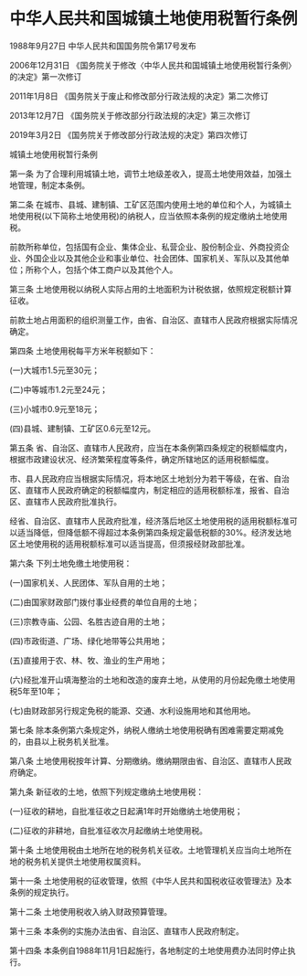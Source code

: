 # 中华人民共和国城镇土地使用税暂行条例

1988年9月27日 中华人民共和国国务院令第17号发布

2006年12月31日 《国务院关于修改〈中华人民共和国城镇土地使用税暂行条例〉的决定》第一次修订

2011年1月8日 《国务院关于废止和修改部分行政法规的决定》第二次修订

2013年12月7日 《国务院关于修改部分行政法规的决定》第三次修订

2019年3月2日 《国务院关于修改部分行政法规的决定》第四次修订

<!-- INFO END -->

城镇土地使用税暂行条例

第一条 为了合理利用城镇土地，调节土地级差收入，提高土地使用效益，加强土地管理，制定本条例。

第二条 在城市、县城、建制镇、工矿区范围内使用土地的单位和个人，为城镇土地使用税(以下简称土地使用税)的纳税人，应当依照本条例的规定缴纳土地使用税。

前款所称单位，包括国有企业、集体企业、私营企业、股份制企业、外商投资企业、外国企业以及其他企业和事业单位、社会团体、国家机关、军队以及其他单位；所称个人，包括个体工商户以及其他个人。

第三条 土地使用税以纳税人实际占用的土地面积为计税依据，依照规定税额计算征收。

前款土地占用面积的组织测量工作，由省、自治区、直辖市人民政府根据实际情况确定。

第四条 土地使用税每平方米年税额如下：

(一)大城市1.5元至30元；

(二)中等城市1.2元至24元；

(三)小城市0.9元至18元；

(四)县城、建制镇、工矿区0.6元至12元。

第五条 省、自治区、直辖市人民政府，应当在本条例第四条规定的税额幅度内，根据市政建设状况、经济繁荣程度等条件，确定所辖地区的适用税额幅度。

市、县人民政府应当根据实际情况，将本地区土地划分为若干等级，在省、自治区、直辖市人民政府确定的税额幅度内，制定相应的适用税额标准，报省、自治区、直辖市人民政府批准执行。

经省、自治区、直辖市人民政府批准，经济落后地区土地使用税的适用税额标准可以适当降低，但降低额不得超过本条例第四条规定最低税额的30%。经济发达地区土地使用税的适用税额标准可以适当提高，但须报经财政部批准。

第六条 下列土地免缴土地使用税：

(一)国家机关、人民团体、军队自用的土地；

(二)由国家财政部门拨付事业经费的单位自用的土地；

(三)宗教寺庙、公园、名胜古迹自用的土地；

(四)市政街道、广场、绿化地带等公共用地；

(五)直接用于农、林、牧、渔业的生产用地；

(六)经批准开山填海整治的土地和改造的废弃土地，从使用的月份起免缴土地使用税5年至10年；

(七)由财政部另行规定免税的能源、交通、水利设施用地和其他用地。

第七条 除本条例第六条规定外，纳税人缴纳土地使用税确有困难需要定期减免的，由县以上税务机关批准。

第八条 土地使用税按年计算、分期缴纳。缴纳期限由省、自治区、直辖市人民政府确定。

第九条 新征收的土地，依照下列规定缴纳土地使用税：

(一)征收的耕地，自批准征收之日起满1年时开始缴纳土地使用税；

(二)征收的非耕地，自批准征收次月起缴纳土地使用税。

第十条 土地使用税由土地所在地的税务机关征收。土地管理机关应当向土地所在地的税务机关提供土地使用权属资料。

第十一条 土地使用税的征收管理，依照《中华人民共和国税收征收管理法》及本条例的规定执行。

第十二条 土地使用税收入纳入财政预算管理。

第十三条 本条例的实施办法由省、自治区、直辖市人民政府制定。

第十四条 本条例自1988年11月1日起施行，各地制定的土地使用费办法同时停止执行。
